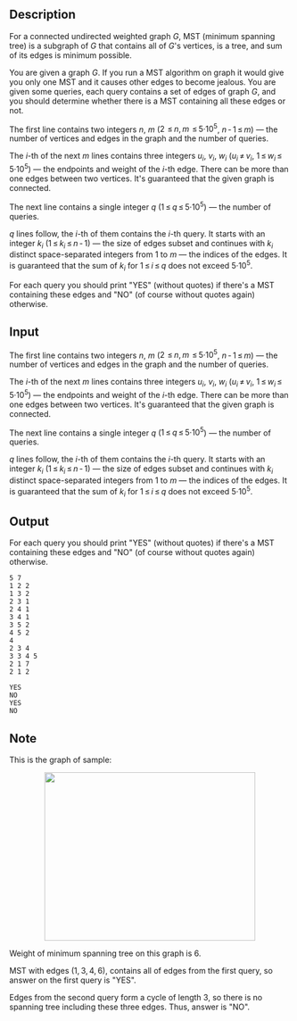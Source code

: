 ## Description

<div><p>For a connected undirected weighted graph <span class="tex-span"><i>G</i></span>, MST (minimum spanning tree) is a subgraph of <span class="tex-span"><i>G</i></span> that contains all of <span class="tex-span"><i>G</i></span>'s vertices, is a tree, and sum of its edges is minimum possible.</p><p>You are given a graph <span class="tex-span"><i>G</i></span>. If you run a MST algorithm on graph it would give you only one MST and it causes other edges to become jealous. You are given some queries, each query contains a set of edges of graph <span class="tex-span"><i>G</i></span>, and you should determine whether there is a MST containing all these edges or not.</p></div><div class="input-specification"><p>The first line contains two integers <span class="tex-span"><i>n</i></span>, <span class="tex-span"><i>m</i></span> (<span class="tex-span">2  ≤ <i>n</i>, <i>m</i>  ≤ 5·10<sup class="upper-index">5</sup></span>, <span class="tex-span"><i>n</i> - 1 ≤ <i>m</i></span>)&nbsp;— the number of vertices and edges in the graph and the number of queries.</p><p>The <span class="tex-span"><i>i</i></span>-th of the next <span class="tex-span"><i>m</i></span> lines contains three integers <span class="tex-span"><i>u</i><sub class="lower-index"><i>i</i></sub></span>, <span class="tex-span"><i>v</i><sub class="lower-index"><i>i</i></sub></span>, <span class="tex-span"><i>w</i><sub class="lower-index"><i>i</i></sub></span> (<span class="tex-span"><i>u</i><sub class="lower-index"><i>i</i></sub> ≠ <i>v</i><sub class="lower-index"><i>i</i></sub></span>, <span class="tex-span">1 ≤ <i>w</i><sub class="lower-index"><i>i</i></sub> ≤ 5·10<sup class="upper-index">5</sup></span>)&nbsp;— the endpoints and weight of the <span class="tex-span"><i>i</i></span>-th edge. There can be more than one edges between two vertices. It's guaranteed that the given graph is connected.</p><p>The next line contains a single integer <span class="tex-span"><i>q</i></span> (<span class="tex-span">1 ≤ <i>q</i> ≤ 5·10<sup class="upper-index">5</sup></span>)&nbsp;— the number of queries.</p><p><span class="tex-span"><i>q</i></span> lines follow, the <span class="tex-span"><i>i</i></span>-th of them contains the <span class="tex-span"><i>i</i></span>-th query. It starts with an integer <span class="tex-span"><i>k</i><sub class="lower-index"><i>i</i></sub></span> (<span class="tex-span">1 ≤ <i>k</i><sub class="lower-index"><i>i</i></sub> ≤ <i>n</i> - 1</span>)&nbsp;— the size of edges subset and continues with <span class="tex-span"><i>k</i><sub class="lower-index"><i>i</i></sub></span> distinct space-separated integers from <span class="tex-span">1</span> to <span class="tex-span"><i>m</i></span>&nbsp;— the indices of the edges. It is guaranteed that the sum of <span class="tex-span"><i>k</i><sub class="lower-index"><i>i</i></sub></span> for <span class="tex-span">1 ≤ <i>i</i> ≤ <i>q</i></span> does not exceed <span class="tex-span">5·10<sup class="upper-index">5</sup></span>.</p></div><div class="output-specification"><p>For each query you should print "<span class="tex-font-style-tt">YES</span>" (without quotes) if there's a MST containing these edges and "<span class="tex-font-style-tt">NO</span>" (of course without quotes again) otherwise.</p></div>

## Input

<p>The first line contains two integers <span class="tex-span"><i>n</i></span>, <span class="tex-span"><i>m</i></span> (<span class="tex-span">2  ≤ <i>n</i>, <i>m</i>  ≤ 5·10<sup class="upper-index">5</sup></span>, <span class="tex-span"><i>n</i> - 1 ≤ <i>m</i></span>)&nbsp;— the number of vertices and edges in the graph and the number of queries.</p><p>The <span class="tex-span"><i>i</i></span>-th of the next <span class="tex-span"><i>m</i></span> lines contains three integers <span class="tex-span"><i>u</i><sub class="lower-index"><i>i</i></sub></span>, <span class="tex-span"><i>v</i><sub class="lower-index"><i>i</i></sub></span>, <span class="tex-span"><i>w</i><sub class="lower-index"><i>i</i></sub></span> (<span class="tex-span"><i>u</i><sub class="lower-index"><i>i</i></sub> ≠ <i>v</i><sub class="lower-index"><i>i</i></sub></span>, <span class="tex-span">1 ≤ <i>w</i><sub class="lower-index"><i>i</i></sub> ≤ 5·10<sup class="upper-index">5</sup></span>)&nbsp;— the endpoints and weight of the <span class="tex-span"><i>i</i></span>-th edge. There can be more than one edges between two vertices. It's guaranteed that the given graph is connected.</p><p>The next line contains a single integer <span class="tex-span"><i>q</i></span> (<span class="tex-span">1 ≤ <i>q</i> ≤ 5·10<sup class="upper-index">5</sup></span>)&nbsp;— the number of queries.</p><p><span class="tex-span"><i>q</i></span> lines follow, the <span class="tex-span"><i>i</i></span>-th of them contains the <span class="tex-span"><i>i</i></span>-th query. It starts with an integer <span class="tex-span"><i>k</i><sub class="lower-index"><i>i</i></sub></span> (<span class="tex-span">1 ≤ <i>k</i><sub class="lower-index"><i>i</i></sub> ≤ <i>n</i> - 1</span>)&nbsp;— the size of edges subset and continues with <span class="tex-span"><i>k</i><sub class="lower-index"><i>i</i></sub></span> distinct space-separated integers from <span class="tex-span">1</span> to <span class="tex-span"><i>m</i></span>&nbsp;— the indices of the edges. It is guaranteed that the sum of <span class="tex-span"><i>k</i><sub class="lower-index"><i>i</i></sub></span> for <span class="tex-span">1 ≤ <i>i</i> ≤ <i>q</i></span> does not exceed <span class="tex-span">5·10<sup class="upper-index">5</sup></span>.</p>

## Output

<p>For each query you should print "<span class="tex-font-style-tt">YES</span>" (without quotes) if there's a MST containing these edges and "<span class="tex-font-style-tt">NO</span>" (of course without quotes again) otherwise.</p>





```input1
5 7
1 2 2
1 3 2
2 3 1
2 4 1
3 4 1
3 5 2
4 5 2
4
2 3 4
3 3 4 5
2 1 7
2 1 2

```




```output1
YES
NO
YES
NO

```



## Note

<p>This is the graph of sample:</p><center> <img class="tex-graphics" height="302px" src="file://d0jNQOHK.png" style="max-width: 100.0%;max-height: 100.0%;" width="378px"> </center><p>Weight of minimum spanning tree on this graph is <span class="tex-span">6</span>.</p><p>MST with edges <span class="tex-span">(1, 3, 4, 6)</span>, contains all of edges from the first query, so answer on the first query is "<span class="tex-font-style-tt">YES</span>".</p><p>Edges from the second query form a cycle of length <span class="tex-span">3</span>, so there is no spanning tree including these three edges. Thus, answer is "<span class="tex-font-style-tt">NO</span>".</p>
